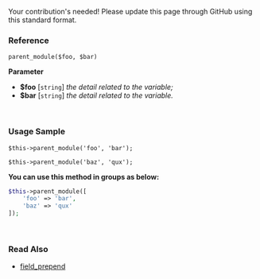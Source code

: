 Your contribution's needed!
Please update this page through GitHub using this standard format.

### Reference
`parent_module($foo, $bar)`

**Parameter**
* **$foo** [`string`] *the detail related to the variable;*
* **$bar** [`string`] *the detail related to the variable.*

&nbsp;

### Usage Sample
`$this->parent_module('foo', 'bar');`

`$this->parent_module('baz', 'qux');`

**You can use this method in groups as below:**
```php
$this->parent_module([
    'foo' => 'bar',
    'baz' => 'qux'
]);
```

&nbsp;

### Read Also
* [field_prepend](./field_prepend)
